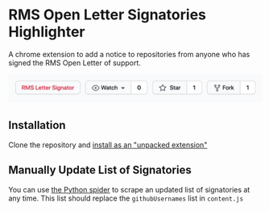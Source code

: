 # RMS Open Letter Signatories Highlighter

A chrome extension to add a notice to repositories from anyone who has signed the RMS Open Letter of support.

![Screenshot](./screenshot.png)

## Installation

Clone the repository and [install as an "unpacked extension"](https://webkul.com/blog/how-to-install-the-unpacked-extension-in-chrome/)

## Manually Update List of Signatories

You can use [the Python spider](https://github.com/aaronbassett/rms-letter-spider) to scrape an updated list of signatories at any time. This list should replace the `githubUsernames` list in `content.js`
